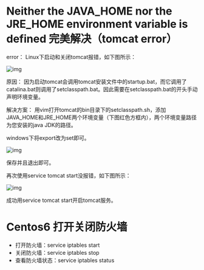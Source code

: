 

# Neither the JAVA_HOME nor the JRE_HOME environment variable is defined 完美解决（tomcat error）



error：
Linux下启动和关闭tomcat报错，如下图所示：

![img](https://img-blog.csdn.net/20161018143115249?watermark/2/text/aHR0cDovL2Jsb2cuY3Nkbi5uZXQv/font/5a6L5L2T/fontsize/400/fill/I0JBQkFCMA==/dissolve/70/gravity/Center)



原因：
因为启动tomcat会调用tomcat安装文件中的startup.bat，而它调用了catalina.bat则调用了setclasspath.bat。因此需要在setclasspath.bat的开头手动声明环境变量。



解决方案：
用vim打开tomcat的bin目录下的setclasspath.sh，添加JAVA_HOME和JRE_HOME两个环境变量（下图红色方框内），两个环境变量路径为您安装的java JDK的路径。

windows下将export改为set即可。

![img](https://img-blog.csdn.net/20161018141757039?watermark/2/text/aHR0cDovL2Jsb2cuY3Nkbi5uZXQv/font/5a6L5L2T/fontsize/400/fill/I0JBQkFCMA==/dissolve/70/gravity/Center)

保存并且退出即可。

再次使用service tomcat start没报错，如下图所示：

![img](https://img-blog.csdn.net/20161018143128155?watermark/2/text/aHR0cDovL2Jsb2cuY3Nkbi5uZXQv/font/5a6L5L2T/fontsize/400/fill/I0JBQkFCMA==/dissolve/70/gravity/Center)

成功用service tomcat start开启tomcat服务。








# Centos6 打开关闭防火墙



- 打开防火墙：service iptables start
- 关闭防火墙：service iptables stop
- 查看防火墙状态：service iptables status